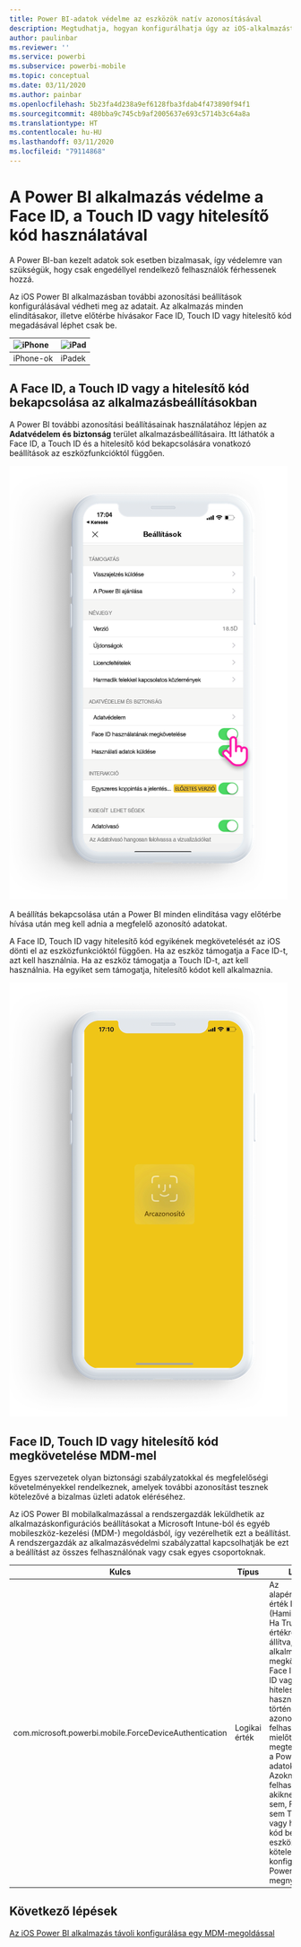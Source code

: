 ```yaml
---
title: Power BI-adatok védelme az eszközök natív azonosításával
description: Megtudhatja, hogyan konfigurálhatja úgy az iOS-alkalmazást, hogy az további azonosítást tegyen kötelezővé a Power BI-adatok eléréséhez
author: paulinbar
ms.reviewer: ''
ms.service: powerbi
ms.subservice: powerbi-mobile
ms.topic: conceptual
ms.date: 03/11/2020
ms.author: painbar
ms.openlocfilehash: 5b23fa4d238a9ef6128fba3fdab4f473890f94f1
ms.sourcegitcommit: 480bba9c745cb9af2005637e693c5714b3c64a8a
ms.translationtype: HT
ms.contentlocale: hu-HU
ms.lasthandoff: 03/11/2020
ms.locfileid: "79114868"
---
```

# <a name="protect-power-bi-app-with-face-id-touch-id-or-passcode"></a>A Power BI alkalmazás védelme a Face ID, a Touch ID vagy hitelesítő kód használatával 

A Power BI-ban kezelt adatok sok esetben bizalmasak, így védelemre van szükségük, hogy csak engedéllyel rendelkező felhasználók férhessenek hozzá. 

Az iOS Power BI alkalmazásban további azonosítási beállítások konfigurálásával védheti meg az adatait. Az alkalmazás minden elindításakor, illetve előtérbe hívásakor Face ID, Touch ID vagy hitelesítő kód megadásával léphet csak be.

| ![iPhone](./media/tutorial-mobile-apps-ios-qna/iphone-logo-50-px.png) | ![iPad](./media/tutorial-mobile-apps-ios-qna/ipad-logo-50-px.png) |
|:--- |:--- |
| iPhone-ok |iPadek |

## <a name="turn-on-face-id-touch-id-or-passcode-in-app-setting"></a>A Face ID, a Touch ID vagy a hitelesítő kód bekapcsolása az alkalmazásbeállításokban

A Power BI további azonosítási beállításainak használatához lépjen az **Adatvédelem és biztonság** terület alkalmazásbeállításaira. Itt láthatók a Face ID, a Touch ID és a hitelesítő kód bekapcsolására vonatkozó beállítások az eszközfunkcióktól függően.

![Az iOS Power BI alkalmazásbeállításainak lapja](./media/mobile-ios-native-secure-access/mobile-ios-native-secured-setting.png)

A beállítás bekapcsolása után a Power BI minden elindítása vagy előtérbe hívása után meg kell adnia a megfelelő azonosító adatokat. 

A Face ID, Touch ID vagy hitelesítő kód egyikének megkövetelését az iOS dönti el az eszközfunkcióktól függően. Ha az eszköz támogatja a Face ID-t, azt kell használnia. Ha az eszköz támogatja a Touch ID-t, azt kell használnia. Ha egyiket sem támogatja, hitelesítő kódot kell alkalmaznia.

![iOS Power BI Face ID](./media/mobile-ios-native-secure-access/mobile-ios-native-secured-faceid.png)

## <a name="use-mdm-to-enforce-face-id-touch-id-or-passcode"></a>Face ID, Touch ID vagy hitelesítő kód megkövetelése MDM-mel

Egyes szervezetek olyan biztonsági szabályzatokkal és megfelelőségi követelményekkel rendelkeznek, amelyek további azonosítást tesznek kötelezővé a bizalmas üzleti adatok eléréséhez. 

Az iOS Power BI mobilalkalmazással a rendszergazdák leküldhetik az alkalmazáskonfigurációs beállításokat a Microsoft Intune-ból és egyéb mobileszköz-kezelési (MDM-) megoldásból, így vezérelhetik ezt a beállítást. A rendszergazdák az alkalmazásvédelmi szabályzattal kapcsolhatják be ezt a beállítást az összes felhasználónak vagy csak egyes csoportoknak.

|Kulcs  |Típus  |Leírás  |
|---------|---------|---------|
| com.microsoft.powerbi.mobile.ForceDeviceAuthentication | Logikai érték | Az alapértelmezett érték False (Hamis). <br>Ha True (Igaz) értékre van állítva, az alkalmazás megköveteli a Face ID, Touch ID vagy hitelesítő kód használatával történő azonosítást a felhasználóktól, mielőtt megtekinthetnék a Power BI-adatokat. Azoknak a felhasználóknak, akiknek nincs sem, Face ID, sem Touch ID vagy hitelesítő kód beállítva az eszközükön, kötelező ezt konfigurálniuk a Power BI megnyitásához.  |

## <a name="next-steps"></a>Következő lépések

[Az iOS Power BI alkalmazás távoli konfigurálása egy MDM-megoldással](mobile-app-configuration.md)
